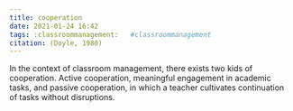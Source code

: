 ```yaml
---
title: cooperation
date: 2021-01-24 16:42
tags: :classroommanagement:   #classroommanagement 
citation: (Doyle, 1980)
---
```

In the context of classroom management, there exists two kids of cooperation. Active cooperation, meaningful engagement in academic tasks, and passive cooperation, in which a teacher cultivates continuation of tasks without disruptions. 
